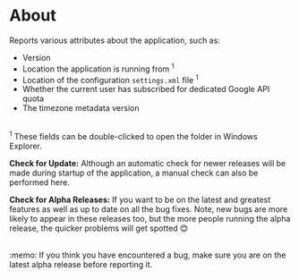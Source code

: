 # About

Reports various attributes about the application, such as:
* Version
* Location the application is running from <sup>1</sup>
* Location of the configuration `settings.xml` file <sup>1</sup>
* Whether the current user has subscribed for dedicated Google API quota
* The timezone metadata version  

<br/>
<sup>1</sup> These fields can be double-clicked to open the folder in Windows Explorer.

**Check for Update:** Although an automatic check for newer releases will be made during startup of the application, a manual check can also be performed here.  

**Check for Alpha Releases:** If you want to be on the latest and greatest features as well as up to date on all the bug fixes. Note, new bugs are more likely to appear in these releases too, but the more people running the alpha release, the quicker problems will get spotted :blush:  
<br/>
<div class="tip">:memo: If you think you have encountered a bug, make sure you are on the latest alpha release before reporting it.</div>
